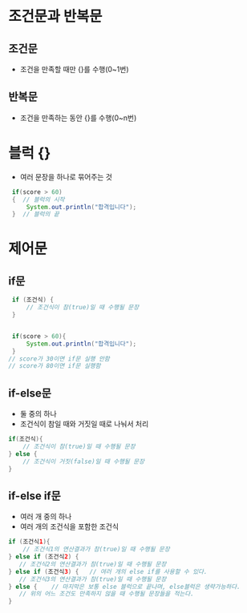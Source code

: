 # 조건문과 반복문

## 조건문
- 조건을 만족할 때만 {}를 수행(0~1번)

## 반복문
- 조건을 만족하는 동안 {}를 수행(0~n번)


# 블럭 {}

- 여러 문장을 하나로 묶어주는 것
```java
 if(score > 60)
 {  // 블럭의 시작
     System.out.println("합격입니다");
 }  // 블럭의 끝


``` 

# 제어문

## if문

```java
 if (조건식) {
     // 조건식이 참(true)일 때 수행될 문장
 }


 if(score > 60){
     System.out.println("합격입니다");
 }
// score가 30이면 if문 실행 안함
// score가 80이면 if문 실행함 

``` 

## if-else문
- 둘 중의 하나
- 조건식이 참일 때와 거짓일 때로 나눠서 처리

```java
if(조건식){
    // 조건식이 참(true)일 때 수행될 문장
} else {
    // 조건식이 거짓(false)일 때 수행될 문장
}
```

## if-else if문
- 여러 개 중의 하나
- 여러 개의 조건식을 포함한 조건식

```java
if (조건식1){
    // 조건식1의 연산결과가 참(true)일 때 수행될 문장
} else if (조건식2) {
   // 조건식2의 연산결과가 참(true)일 때 수행될 문장
} else if (조건식3) {   // 여러 개의 else if를 사용할 수 있다.
   // 조건식3의 연산결과가 참(true)일 때 수행될 문장
} else {    // 마지막은 보통 else 블럭으로 끝나며, else블럭은 생략가능하다.
   // 위의 어느 조건도 만족하지 않을 때 수행될 문장들을 적는다.
}

```